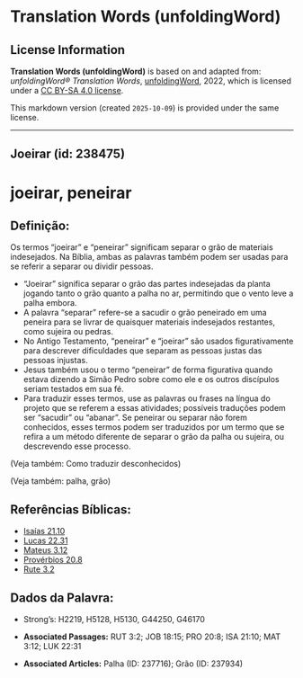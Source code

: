 # Translation Words (unfoldingWord)

## License Information

**Translation Words (unfoldingWord)** is based on and adapted from: _unfoldingWord® Translation Words_, [unfoldingWord](https://unfoldingword.org/utw), 2022, which is licensed under a [CC BY-SA 4.0 license](https://creativecommons.org/licenses/by-sa/4.0/legalcode.en).

This markdown version (created `2025-10-09`) is provided under the same license.



--------------------------------

## Joeirar (id: 238475)

joeirar, peneirar
=================

Definição:
----------

Os termos “joeirar” e “peneirar” significam separar o grão de materiais indesejados. Na Bíblia, ambas as palavras também podem ser usadas para se referir a separar ou dividir pessoas.

* “Joeirar” significa separar o grão das partes indesejadas da planta jogando tanto o grão quanto a palha no ar, permitindo que o vento leve a palha embora.
* A palavra “separar” refere\-se a sacudir o grão peneirado em uma peneira para se livrar de quaisquer materiais indesejados restantes, como sujeira ou pedras.
* No Antigo Testamento, “peneirar” e “joeirar” são usados figurativamente para descrever dificuldades que separam as pessoas justas das pessoas injustas.
* Jesus também usou o termo “peneirar” de forma figurativa quando estava dizendo a Simão Pedro sobre como ele e os outros discípulos seriam testados em sua fé.
* Para traduzir esses termos, use as palavras ou frases na língua do projeto que se referem a essas atividades; possíveis traduções podem ser “sacudir” ou “abanar”. Se peneirar ou separar não forem conhecidos, esses termos podem ser traduzidos por um termo que se refira a um método diferente de separar o grão da palha ou sujeira, ou descrevendo esse processo.

(Veja também: Como traduzir desconhecidos)

(Veja também: palha, grão)

Referências Bíblicas:
---------------------

* [Isaías 21\.10](https://ref.ly/Isa21:10)
* [Lucas 22\.31](https://ref.ly/Luke22:31)
* [Mateus 3\.12](https://ref.ly/Matt3:12)
* [Provérbios 20\.8](https://ref.ly/Prov20:8)
* [Rute 3\.2](https://ref.ly/Ruth3:2)

Dados da Palavra:
-----------------

* Strong’s: H2219, H5128, H5130, G44250, G46170

* **Associated Passages:** RUT 3:2; JOB 18:15; PRO 20:8; ISA 21:10; MAT 3:12; LUK 22:31
* **Associated Articles:** Palha (ID: 237716); Grão (ID: 237934)

